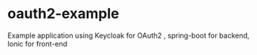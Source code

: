 # oauth2-example
Example application using Keycloak for OAuth2 , spring-boot for backend, Ionic for front-end
